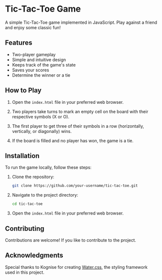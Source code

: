# Tic-Tac-Toe Game

A simple Tic-Tac-Toe game implemented in JavaScript. Play against a friend and enjoy some classic fun!

## Features
- Two-player gameplay
- Simple and intuitive design
- Keeps track of the game's state
- Saves your scores
- Determine the winner or a tie

## How to Play
1. Open the `index.html` file in your preferred web browser.

2. Two players take turns to mark an empty cell on the board with their respective symbols (X or O).

3. The first player to get three of their symbols in a row (horizontally, vertically, or diagonally) wins.

4. If the board is filled and no player has won, the game is a tie.

## Installation
To run the game locally, follow these steps:

1. Clone the repository:
   ```bash
   git clone https://github.com/your-username/tic-tac-toe.git

2. Navigate to the project directory:
   ```bash
   cd tic-tac-toe
   
3. Open the `index.html` file in your preferred web browser.

## Contributing
Contributions are welcome! If you like to contribute to the project.

## Acknowledgments
Special thanks to Kognise for creating [Water.css](https://watercss.kognise.dev/), the styling framework used in this project.
